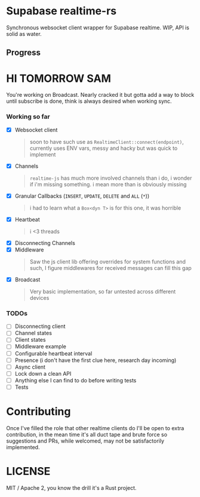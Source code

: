 # Supabase realtime-rs

Synchronous websocket client wrapper for Supabase realtime. WIP, API is solid as water.

## Progress

# HI TOMORROW SAM
You're working on Broadcast. Nearly cracked it but gotta add a way to block until subscribe is done, think is always desired when working sync.

### Working so far

 - [x] Websocket client
   > soon to have such use as `RealtimeClient::connect(endpoint)`, currently uses ENV vars, messy and hacky but was quick to implement 
 - [x] Channels
   >`realtime-js` has much more involved channels than i do, i wonder if i'm missing something. i mean more than is obviously missing
 - [x] Granular Callbacks (`INSERT`, `UPDATE`, `DELETE` and `ALL` (`*`))
   > i had to learn what a `Box<dyn T>` is for this one, it was horrible
 - [x] Heartbeat
   > i <3 threads
- [x] Disconnecting Channels
- [x] Middleware
  > Saw the js client lib offering overrides for system functions and such, I figure middlewares for received messages can fill this gap
- [x] Broadcast
  > Very basic implementation, so far untested across different devices

### TODOs

- [ ] Disconnecting client
- [ ] Channel states
- [ ] Client states
- [ ] Middleware example
- [ ] Configurable heartbeat interval
- [ ] Presence (i don't have the first clue here, research day incoming)
- [ ] Async client
- [ ] Lock down a clean API
- [ ] Anything else I can find to do before writing tests
- [ ] Tests

# Contributing

Once I've filled the role that other realtime clients do I'll be open to extra contribution, in the mean time it's all duct tape and brute force so suggestions and PRs, while welcomed, may not be satisfactorily implemented.

# LICENSE

MIT / Apache 2, you know the drill it's a Rust project.
